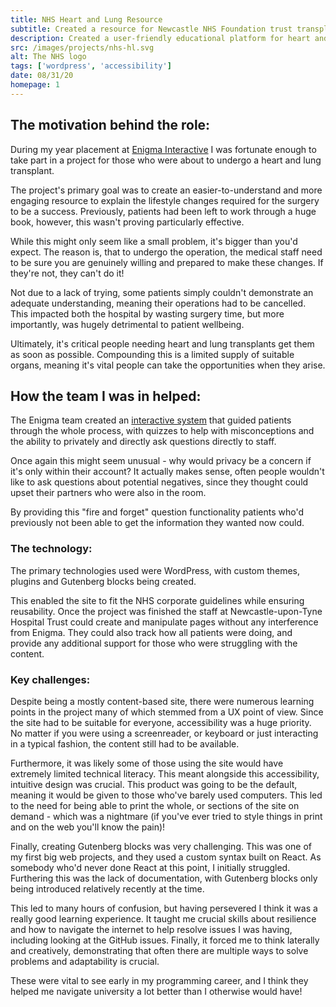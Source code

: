```yaml
---
title: NHS Heart and Lung Resource
subtitle: Created a resource for Newcastle NHS Foundation trust transplant patients
description: Created a user-friendly educational platform for heart and lung transplant patients, simplifying the post-operation adjustment by outlining necessary lifestyle changes. Accessibility and intuitive design were essential to accommodate varying technical literacy and maximise the site's benefit for all users.
src: /images/projects/nhs-hl.svg
alt: The NHS logo
tags: ['wordpress', 'accessibility']
date: 08/31/20
homepage: 1
---
```


## The motivation behind the role:

During my year placement at [Enigma Interactive](https://www.enigma-interactive.co.uk) I was fortunate enough to take part in a project for those who were about to undergo a heart and lung transplant.

The project's primary goal was to create an easier-to-understand and more engaging resource to explain the lifestyle changes required for the surgery to be a success. Previously, patients had been left to work through a huge book, however, this wasn't proving particularly effective.

While this might only seem like a small problem, it's bigger than you'd expect. The reason is, that to undergo the operation, the medical staff need to be sure you are genuinely willing and prepared to make these changes. If they're not, they can't do it!

Not due to a lack of trying, some patients simply couldn't demonstrate an adequate understanding, meaning their operations had to be cancelled. This impacted both the hospital by wasting surgery time, but more importantly, was hugely detrimental to patient wellbeing.

Ultimately, it's critical people needing heart and lung transplants get them as soon as possible. Compounding this is a limited supply of suitable organs, meaning it's vital people can take the opportunities when they arise.

## How the team I was in helped:

The Enigma team created an [interactive system](https://transplant-resource.newcastle-hospitals.nhs.uk/) that guided patients through the whole process, with quizzes to help with misconceptions and the ability to privately and directly ask questions directly to staff.

Once again this might seem unusual - why would privacy be a concern if it's only within their account? It actually makes sense, often people wouldn't like to ask questions about potential negatives, since they thought could upset their partners who were also in the room.

By providing this "fire and forget" question functionality patients who'd previously not been able to get the information they wanted now could.

### The technology:

The primary technologies used were WordPress, with custom themes, plugins and Gutenberg blocks being created.

This enabled the site to fit the NHS corporate guidelines while ensuring reusability. Once the project was finished the staff at Newcastle-upon-Tyne Hospital Trust could create and manipulate pages without any interference from Enigma. They could also track how all patients were doing, and provide any additional support for those who were struggling with the content.

### Key challenges:

Despite being a mostly content-based site, there were numerous learning points in the project many of which stemmed from a UX point of view. Since the site had to be suitable for everyone, accessibility was a huge priority. No matter if you were using a screenreader, or keyboard or just interacting in a typical fashion, the content still had to be available.

Furthermore, it was likely some of those using the site would have extremely limited technical literacy. This meant alongside this accessibility, intuitive design was crucial. This product was going to be the default, meaning it would be given to those who've barely used computers. This led to the need for being able to print the whole, or sections of the site on demand - which was a nightmare (if you've ever tried to style things in print and on the web you'll know the pain)!

Finally, creating Gutenberg blocks was very challenging. This was one of my first big web projects, and they used a custom syntax built on React. As somebody who'd never done React at this point, I initially struggled. Furthering this was the lack of documentation, with Gutenberg blocks only being introduced relatively recently at the time.

This led to many hours of confusion, but having persevered I think it was a really good learning experience. It taught me crucial skills about resilience and how to navigate the internet to help resolve issues I was having, including looking at the GitHub issues. Finally, it forced me to think laterally and creatively, demonstrating that often there are multiple ways to solve problems and adaptability is crucial.

These were vital to see early in my programming career, and I think they helped me navigate university a lot better than I otherwise would have!
